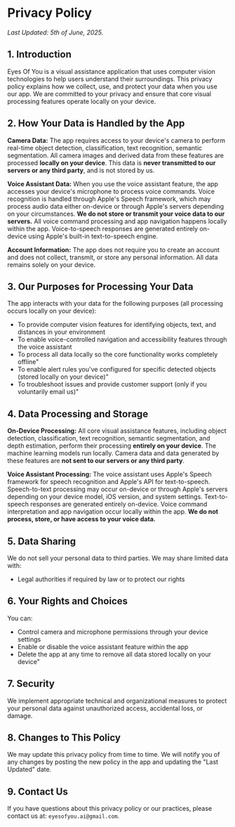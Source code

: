 # Privacy Policy

*Last Updated: 5th of June, 2025.*

## 1. Introduction
Eyes Of You is a visual assistance application that uses computer vision technologies to help users understand their surroundings. This privacy policy explains how we collect, use, and protect your data when you use our app. We are committed to your privacy and ensure that core visual processing features operate locally on your device.

## 2. How Your Data is Handled by the App
**Camera Data:** The app requires access to your device's camera to perform real-time object detection, classification, text recognition, semantic segmentation. All camera images and derived data from these features are processed **locally on your device**. This data is **never transmitted to our servers or any third party**, and is not stored by us.

**Voice Assistant Data:** When you use the voice assistant feature, the app accesses your device's microphone to process voice commands. Voice recognition is handled through Apple's Speech framework, which may process audio data either on-device or through Apple's servers depending on your circumstances. **We do not store or transmit your voice data to our servers.** All voice command processing and app navigation happens locally within the app. Voice-to-speech responses are generated entirely on-device using Apple's built-in text-to-speech engine.

**Account Information:** The app does not require you to create an account and does not collect, transmit, or store any personal information. All data remains solely on your device.

## 3. Our Purposes for Processing Your Data
The app interacts with your data for the following purposes (all processing occurs locally on your device):

*   To provide computer vision features for identifying objects, text, and distances in your environment
*   To enable voice-controlled navigation and accessibility features through the voice assistant
*   To process all data locally so the core functionality works completely offline"
*   To enable alert rules you've configured for specific detected objects (stored locally on your device)"
*   To troubleshoot issues and provide customer support (only if you voluntarily email us)"
## 4. Data Processing and Storage
**On-Device Processing:** All core visual assistance features, including object detection, classification, text recognition, semantic segmentation, and depth estimation, perform their processing **entirely on your device**. The machine learning models run locally. Camera data and data generated by these features are **not sent to our servers or any third party**.

**Voice Assistant Processing:** The voice assistant uses Apple's Speech framework for speech recognition and Apple's API for text-to-speech. Speech-to-text processing may occur on-device or through Apple's servers depending on your device model, iOS version, and system settings. Text-to-speech responses are generated entirely on-device. Voice command interpretation and app navigation occur locally within the app. **We do not process, store, or have access to your voice data.**

## 5. Data Sharing
We do not sell your personal data to third parties. We may share limited data with:
*   Legal authorities if required by law or to protect our rights

## 6. Your Rights and Choices
You can:
*   Control camera and microphone permissions through your device settings
*   Enable or disable the voice assistant feature within the app
*   Delete the app at any time to remove all data stored locally on your device"

## 7. Security
We implement appropriate technical and organizational measures to protect your personal data against unauthorized access, accidental loss, or damage.

## 8. Changes to This Policy
We may update this privacy policy from time to time. We will notify you of any changes by posting the new policy in the app and updating the "Last Updated" date.

## 9. Contact Us
If you have questions about this privacy policy or our practices, please contact us at: `eyesofyou.ai@gmail.com`.
